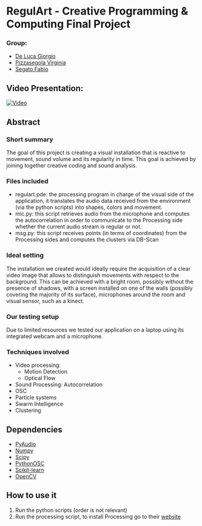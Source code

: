 # RegulArt - Creative Programming & Computing Final Project

### Group:
* [De Luca Giorgio](mailto:giorgio.deluca@mail.polimi.it)
* [Pizzasegola Virginia](mailto:virginia.pizzasegola@mail.polimi.it)
* [Segato Fabio](mailto:fabio1.segato@mail.polimi.it)

## Video Presentation:
[![Video](https://i.imgur.com/qwwWGG5.png)](https://www.youtube.com/embed/6iZPvVQ2qWM)


## Abstract
### Short summary
The goal of this project is creating a visual installation that is reactive to movement, sound volume and its regularity in time. This goal is achieved by joining together creative coding and sound analysis.
### Files included
* regulart.pde: the processing program in charge of the visual side of the application, it translates the audio data received from the environment (via the python scripts) into shapes, colors and movement.
* mic.py: this script retrieves audio from the microphone and computes the autocorrelation in order to communicate to the Processing side whether the current audio stream is regular or not.
* msg.py: this script receives points (in terms of coordinates) from the Processing sides and computes the clusters via DB-Scan 
### Ideal setting
The installation we created would ideally require the acquisition of a clear video image that allows to distinguish movements with respect to the background. This can be achieved with a bright room, possibly without the presence of shadows, with a screen installed on one of the walls (possibly covering the majority of its surface), microphones around the room and visual sensor, such as a kinect.
### Our testing setup
Due to limited resources we tested our application on a laptop using its integrated webcam and a microphone.
### Techniques involved
* Video processing: 
  * Motion Detection
  * Optical Flow
* Sound Processing: Autocorrelation
* OSC
* Particle systems
* Swarm Intelligence
* Clustering
## Dependencies
* [PyAudio](https://pypi.org/project/PyAudio/)
* [Numpy](https://numpy.org/)
* [Scipy](https://www.scipy.org/)
* [PythonOSC](https://pypi.org/project/python-osc/)
* [Scikit-learn](https://scikit-learn.org/stable/)
* [OpenCV](https://github.com/atduskgreg/opencv-processing)
 
## How to use it
1. Run the python scripts (order is not relevant)
2. Run the processing script, to install Processing go to their [website](https://processing.org/)
